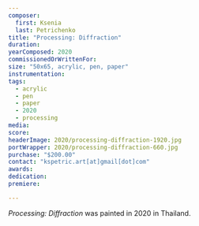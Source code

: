 ```yaml
---
composer:
  first: Ksenia
  last: Petrichenko
title: "Processing: Diffraction"
duration:
yearComposed: 2020
commissionedOrWrittenFor:
size: "50x65, acrylic, pen, paper"
instrumentation:
tags:
  - acrylic
  - pen
  - paper
  - 2020
  - processing
media:
score:
headerImage: 2020/processing-diffraction-1920.jpg
portWrapper: 2020/processing-diffraction-660.jpg
purchase: "$200.00"
contact: "kspetric.art[at]gmail[dot]com"
awards:
dedication:
premiere:

---
```

*Processing: Diffraction* was painted in 2020 in Thailand.
<br><Br>
